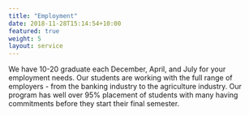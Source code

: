 ```yaml
---
title: "Employment"
date: 2018-11-28T15:14:54+10:00
featured: true
weight: 5
layout: service
---
```


We have 10-20 graduate each December, April, and July for your employment needs.  Our students are working with the full range of employers - from the banking industry to the agriculture industry. Our program has well over 95% placement of students with many having commitments before they start their final semester.
